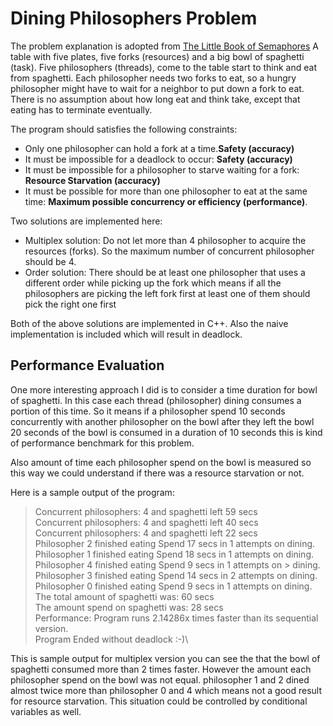 # Dining Philosophers Problem

The problem explanation is adopted from [The Little Book of Semaphores][book_semaphores] 
A table with five plates, five forks (resources) and a big bowl of spaghetti (task). Five philosophers (threads), come to the table start to think and eat from spaghetti. Each philosopher needs two forks to eat, so a hungry philosopher might have to wait for a neighbor to put down a fork to eat. There is no assumption about how long eat and think take, except that eating has to terminate eventually.

The program should satisfies the following constraints:
* Only one philosopher can hold a fork at a time.**Safety (accuracy)**
* It must be impossible for a deadlock to occur: **Safety (accuracy)**
* It must be impossible for a philosopher to starve waiting for a fork: **Resource Starvation (accuracy)**
* It must be possible for more than one philosopher to eat at the same time: **Maximum possible concurrency or efficiency (performance)**.

Two solutions are implemented here:
* Multiplex solution: Do not let more than 4 philosopher to acquire the resources (forks). So the maximum number of concurrent philosopher should be 4.
* Order solution: There should be at least one philosopher that uses a different order while picking up the fork which means if all the philosophers are picking the left fork first at least one of them should pick the right one first

Both of the above solutions are implemented in C++. Also the naive implementation is included which will result in deadlock.

## Performance Evaluation

One more interesting approach I did is to consider a time duration for bowl of spaghetti. In this case each thread (philosopher) dining consumes a portion of this time. So it means if a philosopher spend 10 seconds concurrently with another philosopher on the bowl after they left the bowl 20 seconds of the bowl is consumed in a duration of 10 seconds this is kind of performance benchmark for this problem.

Also amount of time each philosopher spend on the bowl is measured so this way we could understand if there was a resource starvation or not.

Here is a sample output of the program:

> Concurrent philosophers: 4 and spaghetti left 59 secs\
> Concurrent philosophers: 4 and spaghetti left 40 secs\
> Concurrent philosophers: 4 and spaghetti left 22 secs\
> Philosopher 2 finished eating Spend 17 secs in 1 attempts on dining.\
> Philosopher 1 finished eating Spend 18 secs in 1 attempts on dining.\
> Philosopher 4 finished eating Spend 9 secs in 1 attempts on > dining.\
> Philosopher 3 finished eating Spend 14 secs in 2 attempts on dining.\
> Philosopher 0 finished eating Spend 9 secs in 1 attempts on dining.\
> The total amount of spaghetti was: 60 secs\
> The amount spend on spaghetti was: 28 secs\
> Performance: Program runs 2.14286x times faster than its sequential version.\
> Program Ended without deadlock :-)\

This is sample output for multiplex version you can see the that the bowl of spaghetti consumed more than 2 times faster. However the amount each philosopher spend on the bowl was not equal. philosopher 1 and 2 dined almost twice more than philosopher 0 and 4 which means not a good result for resource starvation.
This situation could be controlled by conditional variables as well.



[book_semaphores]: greenteapress.com/semaphores/LittleBookOfSemaphores.pdf


